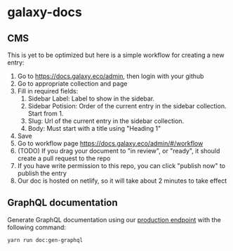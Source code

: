 # galaxy-docs

## CMS

This is yet to be optimized but here is a simple workflow for creating a new entry:

1. Go to https://docs.galaxy.eco/admin, then login with your github
2. Go to appropriate collection and page
3. Fill in required fields:
   1. Sidebar Label: Label to show in the sidebar.
   2. Sidebar Potision: Order of the current entry in the sidebar collection. Start from 1.
   3. Slug: Url of the current entry in the sidebar collection.
   4. Body: Must start with a title using "Heading 1"
4. Save
5. Go to workflow page https://docs.galaxy.eco/admin/#/workflow
6. (TODO) If you drag your document to "in review", or "ready", it should create a pull request to the repo
7. If you have write permission to this repo, you can click "publish now" to publish the entry
8. Our doc is hosted on netlify, so it will take about 2 minutes to take effect

## GraphQL documentation

Generate GraphQL documentation using our [production endpoint](https://graphigo.prd.galaxy.eco/query) with the following command:

```
yarn run doc:gen-graphql
```
